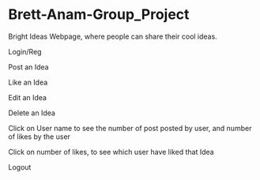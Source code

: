 # Brett-Anam-Group_Project
Bright Ideas Webpage, where people can share their cool ideas. 

Login/Reg

Post an Idea

Like an Idea

Edit an Idea

Delete an Idea

Click on User name to see the number of post posted by user, and number of likes by the user

Click on number of likes, to see which user have liked that Idea

Logout
